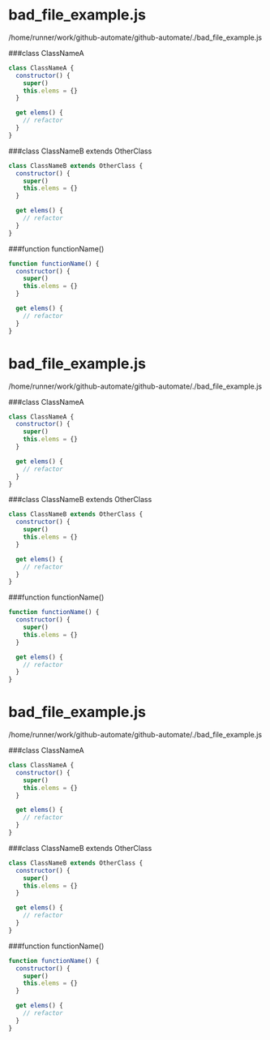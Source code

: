 # bad_file_example.js
/home/runner/work/github-automate/github-automate/./bad_file_example.js


###class ClassNameA 

```js
class ClassNameA {
  constructor() {
    super()
    this.elems = {}
  }

  get elems() {
    // refactor
  }
}
```


###class ClassNameB extends OtherClass 

```js
class ClassNameB extends OtherClass {
  constructor() {
    super()
    this.elems = {}
  }

  get elems() {
    // refactor
  }
}
```


###function functionName() 

```js
function functionName() {
  constructor() {
    super()
    this.elems = {}
  }

  get elems() {
    // refactor
  }
}
```
# bad_file_example.js
/home/runner/work/github-automate/github-automate/./bad_file_example.js


###class ClassNameA 

```js
class ClassNameA {
  constructor() {
    super()
    this.elems = {}
  }

  get elems() {
    // refactor
  }
}
```


###class ClassNameB extends OtherClass 

```js
class ClassNameB extends OtherClass {
  constructor() {
    super()
    this.elems = {}
  }

  get elems() {
    // refactor
  }
}
```


###function functionName() 

```js
function functionName() {
  constructor() {
    super()
    this.elems = {}
  }

  get elems() {
    // refactor
  }
}
```
# bad_file_example.js
/home/runner/work/github-automate/github-automate/./bad_file_example.js


###class ClassNameA 

```js
class ClassNameA {
  constructor() {
    super()
    this.elems = {}
  }

  get elems() {
    // refactor
  }
}
```


###class ClassNameB extends OtherClass 

```js
class ClassNameB extends OtherClass {
  constructor() {
    super()
    this.elems = {}
  }

  get elems() {
    // refactor
  }
}
```


###function functionName() 

```js
function functionName() {
  constructor() {
    super()
    this.elems = {}
  }

  get elems() {
    // refactor
  }
}
```

